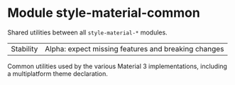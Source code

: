 # Module style-material-common

Shared utilities between all `style-material-*` modules.

|           |                                                     |
|-----------|-----------------------------------------------------|
| Stability | Alpha: expect missing features and breaking changes |

Common utilities used by the various Material 3 implementations, including a multiplatform theme declaration.
